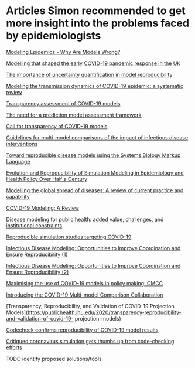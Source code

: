 # Articles Simon recommended to get more insight into the problems faced by epidemiologists

[Modeling Epidemics - Why Are Models Wrong?](https://www.frontiersin.org/articles/10.3389/fpubh.2021.754746/full)

[Modelling that shaped the early COVID-19 pandemic response in the UK](https://royalsocietypublishing.org/doi/10.1098/rstb.2021.0001)

[The importance of uncertainty quantification in model reproducibility](https://royalsocietypublishing.org/doi/10.1098/rsta.2020.0071)

[Modeling the transmission dynamics of COVID-19 epidemic: a systematic review](https://www.ncbi.nlm.nih.gov/pmc/articles/PMC7718076/)

[Transparency assessment of COVID-19 models](https://www.thelancet.com/pdfs/journals/langlo/PIIS2214-109X(20)30447-2.pdf)

[The need for a prediction model assessment framework](https://www.thelancet.com/journals/langlo/article/PIIS2214-109X(21)00022-X/fulltext)

[Call for transparency of COVID-19 models](https://www.science.org/doi/10.1126/science.abb8637)

[Guidelines for multi-model comparisons of the impact of infectious disease interventions](https://bmcmedicine.biomedcentral.com/articles/10.1186/s12916-019-1403-9)

[Toward reproducible disease models using the Systems Biology Markup Language](https://journals.sagepub.com/doi/full/10.1177/0037549718793214)

[Evolution and Reproducibility of Simulation Modeling in Epidemiology and Health Policy Over Half a Century](https://academic.oup.com/epirev/article/43/1/166/6368046)

[Modelling the global spread of diseases: A review of current practice and capability](https://www.ncbi.nlm.nih.gov/pmc/articles/PMC6227252/)

[COVID-19 Modeling: A Review](https://papers.ssrn.com/sol3/papers.cfm?abstract_id=3899127)

[Disease modeling for public health: added value, challenges, and institutional constraints](https://link.springer.com/article/10.1057/s41271-019-00206-0)

[Reproducible simulation studies targeting COVID-19](https://www.ebi.ac.uk/biomodels/covid-19)

[Infectious Disease Modeling: Opportunities to Improve Coordination and Ensure Reproducibility (1)](https://www.gao.gov/products/gao-20-372)

[Infectious Disease Modeling: Opportunities to Improve Coordination and Ensure Reproducibility (2)](https://www.gao.gov/assets/gao-20-372.pdf)

[Maximising the use of COVID-19 models in policy making: CMCC](https://decidehealth.world/CMCC)

[Introducing the COVID-19 Multi-model Comparison Collaboration](https://www.cgdev.org/blog/introducing-covid-19-multi-model-comparison-collaboration)

[Transparency, Reproducibility, and Validation of COVID-19 Projection Models](https://publichealth.jhu.edu/2020/transparency-reproducibility-and-validation-of-covid-19-
projection-models)

[Codecheck confirms reproducibility of COVID-19 model results](https://www.imperial.ac.uk/news/197875/codecheck-confirms-reproducibility-covid-19-model-results/)

[Critiqued coronavirus simulation gets thumbs up from code-checking efforts](https://www.nature.com/articles/d41586-020-01685-y)

TODO identify proposed solutions/tools
